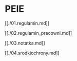 # PEIE

[[./01.regulamin.md]]

[[./02.regulamin_pracowni.md]]

[[./03.notatka.md]]

[[./04.srodkiochrony.md]]
